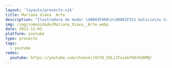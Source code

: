 ```yaml
---
layout: 'layouts/proxecto.njk'
title: Mariana Viaxa  Arte
description: "Ilustradora de moda! \U0001F460\n\U0001F331 Galicia\n✉ Contato: marianaluque.illustration@gmail.com"
img: /img/comunidade/Mariana_Viaxa__Arte.webp
date: 2022-11-01
platform: youtube
type: proxecto
tags:
  - youtube
redes:
  youtube: https://youtube.com/channel/UCY8_SOLi1TuiobfK0rH26MQ/
---
```

